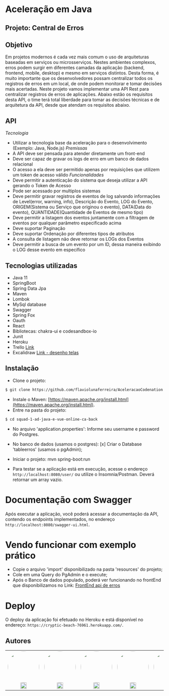 # Aceleração em Java


## Projeto: Central de Erros

## Objetivo

Em projetos modernos é cada vez mais comum o uso de arquiteturas baseadas em serviços ou microsserviços. Nestes ambientes complexos, erros podem surgir em diferentes camadas da aplicação (backend, frontend, mobile, desktop) e mesmo em serviços distintos. Desta forma, é muito importante que os desenvolvedores possam centralizar todos os registros de erros em um local, de onde podem monitorar e tomar decisões mais acertadas. Neste projeto vamos implementar uma API Rest para centralizar registros de erros de aplicações.
Abaixo estão os requisitos desta API, o time terá total liberdade para tomar as decisões técnicas e de arquitetura da API, desde que atendam os requisitos abaixo.


## API

*Tecnologia*
- Utilizar a tecnologia base da aceleração para o desenvolvimento (Exemplo: Java, Node.js)
*Premissas*
- A API deve ser pensada para atender diretamente um front-end
- Deve ser capaz de gravar os logs de erro em um banco de dados relacional
- O acesso a ela deve ser permitido apenas por requisições que utilizem um token de acesso válido
*Funcionalidades*
- Deve permitir a autenticação do sistema que deseja utilizar a API gerando o Token de Acesso
- Pode ser acessado por multiplos sistemas
- Deve permitir gravar registros de eventos de log salvando informações de Level(error, warning, info), Descrição do Evento, LOG do Evento, ORIGEM(Sistema ou Serviço que originou o evento), DATA(Data do evento), QUANTIDADE(Quantidade de Eventos de mesmo tipo)
- Deve permitir a listagem dos eventos juntamente com a filtragem de eventos por qualquer parâmetro especificado acima
- Deve suportar Paginação
- Deve suportar Ordenação por diferentes tipos de atributos
- A consulta de listagem não deve retornar os LOGs dos Eventos
- Deve permitir a busca de um evento por um ID, dessa maneira exibindo o LOG desse evento em específico


## Tecnologias utilizadas

* Java 11
* SpringBoot
* Spring Data Jpa
* Maven
* Lombok
* MySql database
* Swagger
* Spring Fox
* Oauth
* React
* Bibliotecas: chakra-ui e codesandbox-io
* Junit
* Heroku
* Trello [Link](https://trello.com/b/mdnufyaX/central-de-erros)
* Excalidraw [Link - desenho telas](https://drive.google.com/file/d/1JQi0kRQ1SySDwn35S1jA5TmXY94W_kri/view?usp=sharing)


## Instalação

- Clone o projeto:
```bash
$ git clone https://github.com/flaviolunaferreira/AceleracaoCodenation
```

- Instale o Maven:
[https://maven.apache.org/install.html](https://maven.apache.org/install.html).
- Entre na pasta do projeto:
```bash
$ cd squad-1-ad-java-e-vue-online-ca-back
```
- No arquivo 'application.properties':
Informe seu username e password do Postgres.

- No banco de dados (usamos o postgres):
[x] Criar o Database 'tableerros' (usamos o pgAdmin);

- Iniciar o projeto:
mvn spring-boot:run

- Para testar se a aplicação está em execução, acesse o endereço ```http://localhost:8080/user/``` ou utilize o Insomnia/Postman. Deverá retornar um array vazio.


# Documentação com Swagger
Após executar a aplicação, você poderá acessar a documentação da API, contendo os endpoints implementados, no endereço ```http://localhost:8080/swagger-ui.html```.


# Vendo funcionar com exemplo prático

- Copie o arquivo 'import' disponibilizado na pasta 'resources' do projeto;
- Cole em uma Query do PgAdmin e o execute;
- Após o Banco de dados populado, poderá ver funcionando no frontEnd que disponibilizamos no Link: [FrontEnd api de erros](https://github.com/flaviolunaferreira/central-de-erros/tree/master)


# Deploy

O deploy da aplicação foi efetuado no Heroku e está disponível no endereço: ```https://cryptic-beach-76961.herokuapp.com/```.


## Autores

<table>
<tr>
<td align="center">
<a href="https://github.com/DanielePerse">
<img style="border-radius: 50%;" src="https://avatars.githubusercontent.com/u/66958813?v=4" width="100px;" alt=""/><br />
<a href="https://www.linkedin.com/in/daniele-perse">
<img style="height: 20px" alt="LinkedIn" src="https://img.shields.io/badge/Daniele Perse-0077B5?logo=LinkedIn&logoColor=white&style=for-the-badge" />
</a>
</td>
<td align="center">
<a href="https://github.com/flaviolunaferreira">
<img style="border-radius: 50%;" src="https://avatars.githubusercontent.com/u/40308391?v=4" width="100px;" alt=""/><br />
</a>
<a href="https://www.linkedin.com/in/flavio-luna-ferreira-9b4812165/">
<img style="height: 20px" alt="LinkedIn" src="https://img.shields.io/badge/theCoyote-0077B5?logo=LinkedIn&logoColor=white&style=for-the-badge" />
</a>
</td>
<td align="center">
<a href="https://github.com/Darthurmoura">
<img style="border-radius: 50%;" src="https://avatars.githubusercontent.com/u/54224755?v=4" width="100px;" alt=""/><br />
</a>
<a href="https://www.linkedin.com/in/darthurmoura/">
<img style="height: 20px" alt="LinkedIn" src="https://img.shields.io/badge/Daniel Moura-0077B5?logo=LinkedIn&logoColor=white&style=for-the-badge" />
</a>
</td>
<td align="center">
<a href="https://github.com/josiasviveiro">
<img style="border-radius: 50%;" src="https://avatars.githubusercontent.com/u/62304302?v=4" width="100px;" alt=""/><br />
</a>
<a href="https://www.linkedin.com/in/josias-danny-de-viveiro">
<img style="height: 20px" alt="LinkedIn" src="https://img.shields.io/badge/Josias Viveiro-0077B5?logo=LinkedIn&logoColor=white&style=for-the-badge" />
</a>
</td>
<td align="center">
<a href="https://github.com/JorgeHSOsiro">
<img style="border-radius: 50%;" src="https://avatars.githubusercontent.com/u/34973260?v=4" width="100px;" alt=""/><br />
</a>
<a href="https://www.linkedin.com/in/jorge-osiro/">
<img style="height: 20px" alt="LinkedIn" src="https://img.shields.io/badge/Jorge Osiro-0077B5?logo=LinkedIn&logoColor=white&style=for-the-badge" />
</a>
</td>

</tr>
</table>
